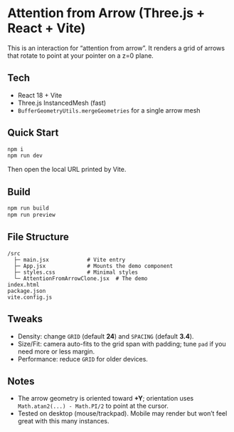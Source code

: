 # Attention from Arrow (Three.js + React + Vite)

This is an interaction for “attention from arrow”. It renders a grid of arrows that rotate to point at your pointer on a z=0 plane.

## Tech
- React 18 + Vite
- Three.js InstancedMesh (fast)
- `BufferGeometryUtils.mergeGeometries` for a single arrow mesh

## Quick Start
```bash
npm i
npm run dev
```
Then open the local URL printed by Vite.

## Build
```bash
npm run build
npm run preview
```

## File Structure
```
/src
  ├─ main.jsx            # Vite entry
  ├─ App.jsx             # Mounts the demo component
  ├─ styles.css          # Minimal styles
  └─ AttentionFromArrowClone.jsx  # The demo
index.html
package.json
vite.config.js
```

## Tweaks
- Density: change `GRID` (default **24**) and `SPACING` (default **3.4**).
- Size/Fit: camera auto-fits to the grid span with padding; tune `pad` if you need more or less margin.
- Performance: reduce `GRID` for older devices.

## Notes
- The arrow geometry is oriented toward **+Y**; orientation uses `Math.atan2(...) - Math.PI/2` to point at the cursor.
- Tested on desktop (mouse/trackpad). Mobile may render but won’t feel great with this many instances.
